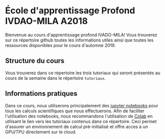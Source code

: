 # École d'apprentissage Profond IVDAO-MILA A2018

Bienvenue au cours d'apprentissage profond IVADO-MILA!  Vous trouverez sur ce répertoire github toutes les informations utiles ainsi que toutes les ressources disponibles pour le cours d'automne 2019.

## Structure du cours

Vous trouverez dans ce répertoire les trois tutoriaux qui seront présentés au cours de la semaine dans le répertoire `tutoriaux`.

## Informations pratiques
Dans ce cours, nous utiliserons principalement des [jupyter notebooks](http://jupyter.org/) pour tous les calculs scientifiques que nous effectuerons. Afin de faciliter l'utilisation des notebooks, nous recommandons l'utilisation de [Colab](https://colab.research.google.com/github/mila-udem/ecole_dl_mila_ivado_2018_10/) en utilisant le lien vers les tutoriaux contenus dans ce répertoire. Ceci permet d'assurer un environnement de calcul pré-initialisé et offre acces à un GPU/TPU directement sur le cloud.
